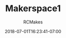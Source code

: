 ---
title: "Makerspace1"
date: 2018-07-01T16:23:41-07:00
draft: false

author: "RCMakes"

client: "RCMakes"

videoName: "Makerspace Montage"

videoDescription: "Check out our awesome makerspace and equipment we offer." 

embedLink: "https://www.youtube.com/embed/l_JbxY2Hxqw"
---